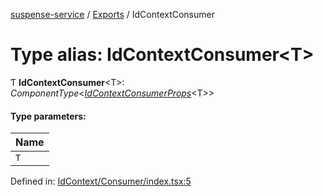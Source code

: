 [suspense-service](../README.md) / [Exports](../modules.md) / IdContextConsumer

# Type alias: IdContextConsumer<T\>

Ƭ **IdContextConsumer**<T\>: *ComponentType*<[*IdContextConsumerProps*](../interfaces/idcontextconsumerprops.md)<T\>\>

#### Type parameters:

| Name |
| :------ |
| `T` |

Defined in: [IdContext/Consumer/index.tsx:5](https://github.com/patrickroberts/suspense-service/blob/master/src/IdContext/Consumer/index.tsx#L5)

